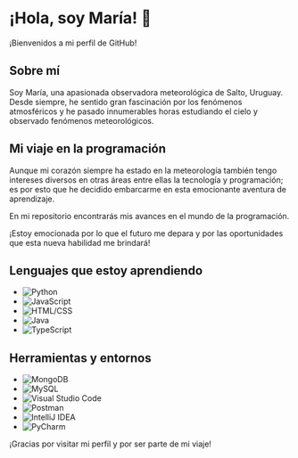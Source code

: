 
# ¡Hola, soy María! 👋

¡Bienvenidos a mi perfil de GitHub!

## Sobre mí

Soy María, una apasionada observadora meteorológica de Salto, Uruguay. Desde siempre, he sentido gran fascinación por los fenómenos atmosféricos y he pasado innumerables horas estudiando el cielo y observado fenómenos meteorológicos.

## Mi viaje en la programación

Aunque mi corazón siempre ha estado en la meteorología también tengo intereses diversos en otras áreas entre ellas la tecnología y programación; es por esto que he decidido embarcarme en esta emocionante aventura de aprendizaje.

En mi repositorio encontrarás mis avances en el mundo de la programación. 

¡Estoy emocionada por lo que el futuro me depara y por las oportunidades que esta nueva habilidad me brindará!

## Lenguajes que estoy aprendiendo

- ![Python](https://img.shields.io/badge/-Python-blue)
- ![JavaScript](https://img.shields.io/badge/-JavaScript-yellow)
- ![HTML/CSS](https://img.shields.io/badge/-HTML%2FCSS-orange)
- ![Java](https://img.shields.io/badge/-Java-red)
- ![TypeScript](https://img.shields.io/badge/-TypeScript-blue?logo=typescript)

  
## Herramientas y entornos 
- ![MongoDB](https://img.shields.io/badge/-MongoDB-green)
- ![MySQL](https://img.shields.io/badge/-MySQL-blue)
- ![Visual Studio Code](https://img.shields.io/badge/Visual%20Studio%20Code-blue?logo=visual-studio-code)
- ![Postman](https://img.shields.io/badge/Postman-orange?logo=postman)
- ![IntelliJ IDEA](https://img.shields.io/badge/IntelliJ%20IDEA-red?logo=intellij-idea)
- ![PyCharm](https://img.shields.io/badge/PyCharm-green?logo=pycharm)



¡Gracias por visitar mi perfil y por ser parte de mi viaje!

